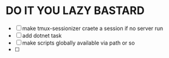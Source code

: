 # DO IT YOU LAZY BASTARD

- [ ] make tmux-sessionizer craete a session if no server run
- [ ] add dotnet task
- [ ] make scripts globally available via path or so
- [ ] 